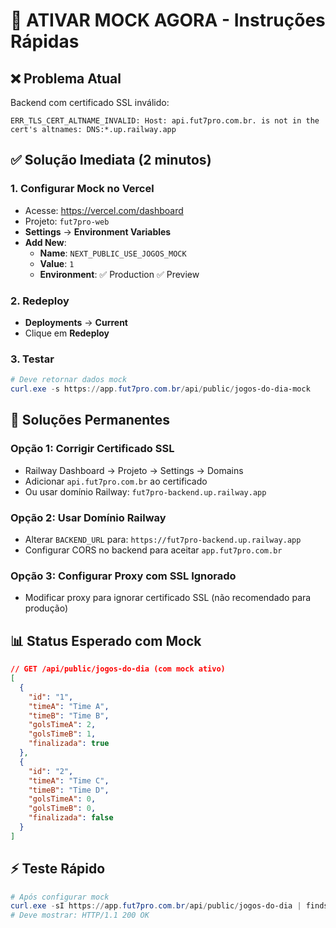 # 🚨 ATIVAR MOCK AGORA - Instruções Rápidas

## ❌ Problema Atual

Backend com certificado SSL inválido:

```
ERR_TLS_CERT_ALTNAME_INVALID: Host: api.fut7pro.com.br. is not in the cert's altnames: DNS:*.up.railway.app
```

## ✅ Solução Imediata (2 minutos)

### 1. Configurar Mock no Vercel

- Acesse: https://vercel.com/dashboard
- Projeto: `fut7pro-web`
- **Settings** → **Environment Variables**
- **Add New**:
  - **Name**: `NEXT_PUBLIC_USE_JOGOS_MOCK`
  - **Value**: `1`
  - **Environment**: ✅ Production ✅ Preview

### 2. Redeploy

- **Deployments** → **Current**
- Clique em **Redeploy**

### 3. Testar

```powershell
# Deve retornar dados mock
curl.exe -s https://app.fut7pro.com.br/api/public/jogos-do-dia-mock
```

## 🔧 Soluções Permanentes

### Opção 1: Corrigir Certificado SSL

- Railway Dashboard → Projeto → Settings → Domains
- Adicionar `api.fut7pro.com.br` ao certificado
- Ou usar domínio Railway: `fut7pro-backend.up.railway.app`

### Opção 2: Usar Domínio Railway

- Alterar `BACKEND_URL` para: `https://fut7pro-backend.up.railway.app`
- Configurar CORS no backend para aceitar `app.fut7pro.com.br`

### Opção 3: Configurar Proxy com SSL Ignorado

- Modificar proxy para ignorar certificado SSL (não recomendado para produção)

## 📊 Status Esperado com Mock

```json
// GET /api/public/jogos-do-dia (com mock ativo)
[
  {
    "id": "1",
    "timeA": "Time A",
    "timeB": "Time B",
    "golsTimeA": 2,
    "golsTimeB": 1,
    "finalizada": true
  },
  {
    "id": "2",
    "timeA": "Time C",
    "timeB": "Time D",
    "golsTimeA": 0,
    "golsTimeB": 0,
    "finalizada": false
  }
]
```

## ⚡ Teste Rápido

```powershell
# Após configurar mock
curl.exe -sI https://app.fut7pro.com.br/api/public/jogos-do-dia | findstr /I "HTTP"
# Deve mostrar: HTTP/1.1 200 OK
```

